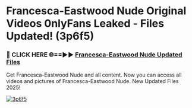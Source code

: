 # Francesca-Eastwood Nude Original Videos 0nlyFans Leaked - Files Updated! (3p6f5)

<h3>🔴 CLICK HERE 🌐==►► <a href="https://tinyurl.com/y5r63du9" rel="nofollow">Francesca-Eastwood Nude Updated Files</a></h3>

Get Francesca-Eastwood Nude and all content. Now you can access all videos and pictures of Francesca-Eastwood Nude. New Updated Files 2025!

[![3p6f5](https://i.imgur.com/UVo9nyh.gif)](https://tinyurl.com/y5r63du9)